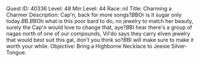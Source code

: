 Quest ID: 40336
Level: 48
Min Level: 44
Race: nil
Title: Charming a Charmer
Description: Cap'n, back for more songs?$B$BOr is it sugar only today.$B$B<Jeesie stares deep into your eyes>.$B$BOh what is this poor bard to do, no jewelry to match her beauty, surely the Cap'n would love to change that, aye?$B$BI hear there's a group of nagas north of one of our compounds, Vil'do says they carry elven jewelry that would best suit this gal, don't you think so?$B$BI will make sure to make it worth your while.
Objective: Bring a Highborne Necklace to Jeesie Silver-Tongue.
